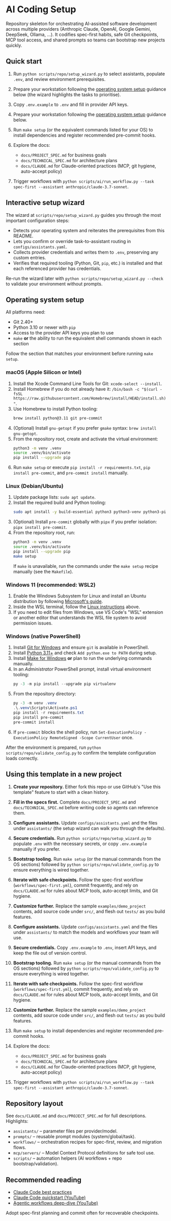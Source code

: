 # AI Coding Setup

Repository skeleton for orchestrating AI-assisted software development across multiple providers (Anthropic Claude, OpenAI, Google Gemini, DeepSeek, Ollama, ...). It codifies spec-first habits, safe Git checkpoints, MCP tool access, and shared prompts so teams can bootstrap new projects quickly.

## Quick start


1. Run `python scripts/repo/setup_wizard.py` to select assistants, populate `.env`, and review environment prerequisites.
2. Prepare your workstation following the [operating system setup](#operating-system-setup) guidance below (the wizard highlights the tasks to prioritise).
1. Copy `.env.example` to `.env` and fill in provider API keys.
2. Prepare your workstation following the [operating system setup](#operating-system-setup) guidance below.

3. Run `make setup` (or the equivalent commands listed for your OS) to install dependencies and register recommended pre-commit hooks.
4. Explore the docs:
   - `docs/PROJECT_SPEC.md` for business goals
   - `docs/TECHNICAL_SPEC.md` for architecture plans
   - `docs/CLAUDE.md` for Claude-oriented practices (MCP, git hygiene, auto-accept policy)
5. Trigger workflows with `python scripts/ai/run_workflow.py --task spec-first --assistant anthropic/claude-3.7-sonnet`.


## Interactive setup wizard

The wizard at `scripts/repo/setup_wizard.py` guides you through the most important configuration steps:

- Detects your operating system and reiterates the prerequisites from this README.
- Lets you confirm or override task-to-assistant routing in `configs/assistants.yaml`.
- Collects provider credentials and writes them to `.env`, preserving any custom entries.
- Verifies that required tooling (Python, Git, `pip`, etc.) is installed and that each referenced provider has credentials.

Re-run the wizard later with `python scripts/repo/setup_wizard.py --check` to validate your environment without prompts.

## Operating system setup

All platforms need:

- Git 2.40+
- Python 3.10 or newer with `pip`
- Access to the provider API keys you plan to use
- `make` **or** the ability to run the equivalent shell commands shown in each section

Follow the section that matches your environment before running `make setup`.

### macOS (Apple Silicon or Intel)

1. Install the Xcode Command Line Tools for Git: `xcode-select --install`.
2. Install Homebrew if you do not already have it: `/bin/bash -c "$(curl -fsSL https://raw.githubusercontent.com/Homebrew/install/HEAD/install.sh)"`.
3. Use Homebrew to install Python tooling:
   ```bash
   brew install python@3.11 git pre-commit
   ```
4. (Optional) Install `gnu-getopt` if you prefer `gmake` syntax: `brew install gnu-getopt`.
5. From the repository root, create and activate the virtual environment:
   ```bash
   python3 -m venv .venv
   source .venv/bin/activate
   pip install --upgrade pip
   ```
6. Run `make setup` or execute `pip install -r requirements.txt`, `pip install pre-commit`, and `pre-commit install` manually.

### Linux (Debian/Ubuntu)

1. Update package lists: `sudo apt update`.
2. Install the required build and Python tooling:
   ```bash
   sudo apt install -y build-essential python3 python3-venv python3-pip git make
   ```
3. (Optional) Install `pre-commit` globally with `pipx` if you prefer isolation: `pipx install pre-commit`.
4. From the repository root, run:
   ```bash
   python3 -m venv .venv
   source .venv/bin/activate
   pip install --upgrade pip
   make setup
   ```
   If `make` is unavailable, run the commands under the `make setup` recipe manually (see the `Makefile`).

### Windows 11 (recommended: WSL2)

1. Enable the Windows Subsystem for Linux and install an Ubuntu distribution by following [Microsoft's guide](https://learn.microsoft.com/windows/wsl/install).
2. Inside the WSL terminal, follow the [Linux instructions](#linux-debianubuntu) above.
3. If you need to edit files from Windows, use VS Code's "WSL" extension or another editor that understands the WSL file system to avoid permission issues.

### Windows (native PowerShell)

1. Install [Git for Windows](https://git-scm.com/download/win) and ensure `git` is available in PowerShell.
2. Install [Python 3.11+](https://www.python.org/downloads/windows/) and check `Add python.exe to PATH` during setup.
3. Install [Make for Windows](http://gnuwin32.sourceforge.net/packages/make.htm) **or** plan to run the underlying commands manually.
4. In an *Administrator* PowerShell prompt, install virtual environment tooling:
   ```powershell
   py -3 -m pip install --upgrade pip virtualenv
   ```
5. From the repository directory:
   ```powershell
   py -3 -m venv .venv
   .\.venv\Scripts\Activate.ps1
   pip install -r requirements.txt
   pip install pre-commit
   pre-commit install
   ```
6. If `pre-commit` blocks the shell policy, run `Set-ExecutionPolicy -ExecutionPolicy RemoteSigned -Scope CurrentUser` once.

After the environment is prepared, run `python scripts/repo/validate_config.py` to confirm the template configuration loads correctly.

## Using this template in a new project

1. **Create your repository.** Either fork this repo or use GitHub's "Use this template" feature to start with a clean history.
2. **Fill in the specs first.** Complete `docs/PROJECT_SPEC.md` and `docs/TECHNICAL_SPEC.md` before writing code so agents can reference them.
3. **Configure assistants.** Update `configs/assistants.yaml` and the files under `assistants/` (the setup wizard can walk you through the defaults).
4. **Secure credentials.** Run `python scripts/repo/setup_wizard.py` to populate `.env` with the necessary secrets, or copy `.env.example` manually if you prefer.
5. **Bootstrap tooling.** Run `make setup` (or the manual commands from the OS sections) followed by `python scripts/repo/validate_config.py` to ensure everything is wired together.
6. **Iterate with safe checkpoints.** Follow the spec-first workflow (`workflows/spec-first.yml`), commit frequently, and rely on `docs/CLAUDE.md` for rules about MCP tools, auto-accept limits, and Git hygiene.
7. **Customize further.** Replace the sample `examples/demo_project` contents, add source code under `src/`, and flesh out `tests/` as you build features.
3. **Configure assistants.** Update `configs/assistants.yaml` and the files under `assistants/` to match the models and workflows your team will use.
4. **Secure credentials.** Copy `.env.example` to `.env`, insert API keys, and keep the file out of version control.
5. **Bootstrap tooling.** Run `make setup` (or the manual commands from the OS sections) followed by `python scripts/repo/validate_config.py` to ensure everything is wired together.
6. **Iterate with safe checkpoints.** Follow the spec-first workflow (`workflows/spec-first.yml`), commit frequently, and rely on `docs/CLAUDE.md` for rules about MCP tools, auto-accept limits, and Git hygiene.
7. **Customize further.** Replace the sample `examples/demo_project` contents, add source code under `src/`, and flesh out `tests/` as you build features.

2. Run `make setup` to install dependencies and register recommended pre-commit hooks.
3. Explore the docs:
   - `docs/PROJECT_SPEC.md` for business goals
   - `docs/TECHNICAL_SPEC.md` for architecture plans
   - `docs/CLAUDE.md` for Claude-oriented practices (MCP, git hygiene, auto-accept policy)
4. Trigger workflows with `python scripts/ai/run_workflow.py --task spec-first --assistant anthropic/claude-3.7-sonnet`.

## Repository layout

See `docs/CLAUDE.md` and `docs/PROJECT_SPEC.md` for full descriptions. Highlights:

- `assistants/` – parameter files per provider/model.
- `prompts/` – reusable prompt modules (system/global/task).
- `workflows/` – orchestration recipes for spec-first, review, and migration flows.
- `mcp/servers/` – Model Context Protocol definitions for safe tool use.
- `scripts/` – automation helpers (AI workflows + repo bootstrap/validation).

## Recommended reading

- [Claude Code best practices](https://www.anthropic.com/engineering/claude-code-best-practices)
- [Claude Code quickstart (YouTube)](https://www.youtube.com/watch?v=amEUIuBKwvg)
- [Agentic workflows deep-dive (YouTube)](https://www.youtube.com/watch?v=T0zFZsr_d0Q)

Adopt spec-first planning and commit often for recoverable checkpoints.
